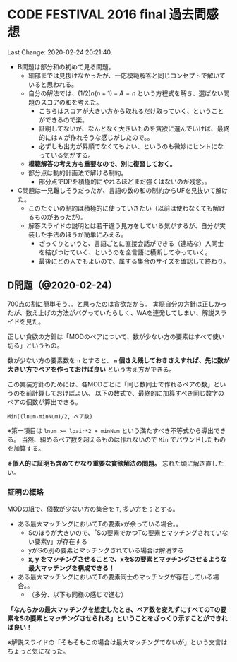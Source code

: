 # CODE FESTIVAL 2016 final 過去問感想

Last Change: 2020-02-24 20:21:40.

- B問題は部分和の初めて見る問題。
  - 細部までは見抜けなかったが、一応模範解答と同じコンセプトで解いていると思われる。
  - 自分の解法では、$(1/2)n(n+1) - A = n$ という方程式を解き、選ばない問題のスコアの和を考えた。
    - こちらはスコアが大きい方から取れるだけ取っていく、ということができるので楽。
    - 証明してないが、なんとなく大きいものを貪欲に選んでいけば、最終的には `A` が作れそうな感じがしたので。。
    - 必ずしも出力が昇順でなくてもよい、というのも微妙にヒントになっている気がする。
  - **模範解答の考え方も重要なので、別に復習しておく。**
  - 部分点は動的計画法で解ける制約。
    - 部分点でDPを積極的にやれるほどまだ強くはないのが残念。。
- C問題は一見難しそうだったが、言語の数の和の制約からUFを見抜いて解けた。
  - このたぐいの制約は積極的に使っていきたい（以前は使わなくても解けるものがあったが）。
  - 解答スライドの説明とは若干違う見方をしている気がするが、自分が実装した手法のほうが簡単にみえる。
    - ざっくりというと、言語ごとに直接会話ができる（連結な）人同士を結びつけていく、というのを全言語に横断してやっていく。
    - 最後にどの人でもよいので、属する集合のサイズを確認して終わり。

## D問題（@2020-02-24）

700点の割に簡単そう。。と思ったのは貪欲だから。
実際自分の方針は正しかったが、数え上げの方法がバグっていたらしく、WAを連発してしまい、解説スライドを見た。

正しい貪欲の方針は「MODのペアについて、数が少ない方の要素はすべて使い切る」というもの。

数が少ない方の要素数を `n` とすると、
**`n` 個さえ残しておきさえすれば、先に数が大きい方でペアを作っておけば良い**
という考え方ができる。

この実装方針のためには、各MODごとに「同じ数同士で作れるペアの数」というのを前計算しておけばよい。
以下の数式で、最終的に加算すべき同じ数字のペアの個数が算出できる。

`Min((lnum-minNum)/2, ペア数)`

※第一項目は `lnum >= lpair*2 + minNum` という満たすべき不等式から導出できる。
当然、組めるペア数を超えるものは作れないので `Min` でバウンドしたものを加算する。

**※個人的に証明も含めてかなり重要な貪欲解法の問題。**
忘れた頃に解き直したい。

### 証明の概略

MODの組で、個数が少ない方の集合を `T`, 多い方を `S` とする。

- ある最大マッチングにおいてTの要素xが余っている場合。。
  - Sのほうが大きいので、「Sの要素でかつTの要素とマッチングされていない要素y」が存在する
  - yがSの別の要素とマッチングされている場合は解消する
  - **x, y をマッチングさせることで、xをSの要素とマッチングさせるような最大マッチングを構成できる！**
- ある最大マッチングにおいてTの要素同士のマッチングが存在している場合。。
  - （多分、以下も同様の感じで進む）

**「なんらかの最大マッチングを想定したとき、ペア数を変えずにすべてのTの要素をSの要素とマッチングさせられる」ということをざっくり示すことができれば良い！**

※解説スライドの「そもそもこの場合は最大マッチングでないが」という文言はちょっと気になった。
